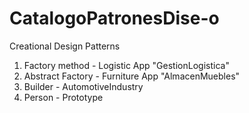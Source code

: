 # CatalogoPatronesDise-o

Creational Design Patterns

1. Factory method - Logistic App "GestionLogistica"
2. Abstract Factory - Furniture App "AlmacenMuebles"
3. Builder - AutomotiveIndustry
4. Person - Prototype